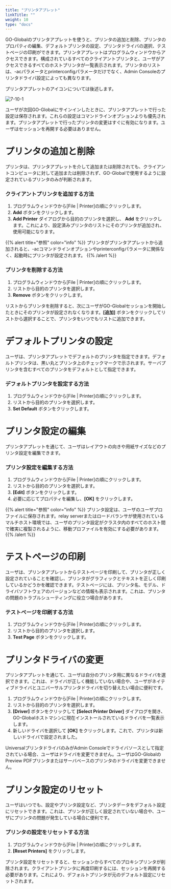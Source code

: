 ```yaml
---
title: "プリンタアプレット"
linkTitle: ""
weight: 10
type: "docs"
---
```


GO-Globalのプリンタアプレットを使うと、プリンタの追加と削除、プリンタのプロパティの編集、デフォルトプリンタの設定、プリンタドライバの選択、テストページの印刷ができます。プリンタアプレットはプログラムウィンドウからアクセスできます。構成されているすべてのクライアントプリンタと、ユーザがアクセスできるすべてのホストプリンタが一覧表示されます。プリンタのリストは、-acパラメータとprinterconfigパラメータだけでなく、Admin Consoleのプリンタドライバ設定によっても異なります。

プリンタアプレットのアイコンについては後述します。

![7-10-1](/img/7-10-1.png) 

ユーザが次回GO-Globalにサインインしたときに、プリンタアプレットで行った設定は保存されます。これらの設定はコマンドラインオプションよりも優先されます。プリンタアプレットで行ったプリンタの変更はすぐに有効になります。ユーザはセッションを再開する必要はありません。

# プリンタの追加と削除

プリンタは、プリンタアプレットを介して追加または削除されても、クライアントコンピュータに対して追加または削除されず、GO-Globalで使用するように設定されているプリンタのみが判断されます。

### クライアントプリンタを追加する方法

1. プログラムウィンドウから[File | Printer]の順にクリックします。
2. **Add** ボタンをクリックします。
3. **Add Printer** ダイアログから目的のプリンタを選択し、 **Add** をクリックします。これにより、設定済みプリンタのリストにそのプリンタが追加され、使用可能になります。

{{% alert title="参照" color="info" %}}
プリンタがプリンタアプレットから追加されると、-acコマンドラインオプションやprinterconfigパラメータに関係なく、起動時にプリンタが設定されます。
{{% /alert %}}

### プリンタを削除する方法

1. プログラムウィンドウから[File | Printer]の順にクリックします。
2. リストから目的のプリンタを選択します。
3. **Remove** ボタンをクリックします。

リストからプリンタを削除すると、次にユーザがGO-Globalセッションを開始したときにそのプリンタが設定されなくなります。**[追加]** ボタンをクリックしてリストから選択することで、プリンタをいつでもリストに追加できます。

# デフォルトプリンタの設定

ユーザは、プリンタアプレットでデフォルトのプリンタを指定できます。デフォルトプリンタは、黒い丸とプリンタ上のチェックマークで示されます。サーバプリンタを含むすべてのプリンタをデフォルトとして指定できます。

### デフォルトプリンタを設定する方法

1. プログラムウィンドウから[File | Printer]の順にクリックします。
2. リストから目的のプリンタを選択します。
3. **Set Default** ボタンをクリックします。

# プリンタ設定の編集

プリンタアプレットを通じて、ユーザはレイアウトの向きや用紙サイズなどのプリンタ設定を編集できます。

### プリンタ設定を編集する方法

1. プログラムウィンドウから[File | Printer]の順にクリックします。
2. リストから目的のプリンタを選択します。
3. **[Edit]** ボタンをクリックします。
4. 必要に応じてプロパティを編集し、**[OK]** をクリックします。

{{% alert title="参照" color="info" %}}
プリンタ設定は、ユーザのユーザプロファイルに保存されます。relay serverまたはロードバランサが使用されているマルチホスト環境では、ユーザのプリンタ設定がクラスタ内のすべてのホスト間で確実に複製されるように、移動プロファイルを有効にする必要があります。
{{% /alert %}}

# テストページの印刷

ユーザは、プリンタアプレットからテストページを印刷して、プリンタが正しく設定されていることを確認し、プリンタがグラフィックとテキストを正しく印刷しているかどうかを確認できます。テストページには、プリンタ名、モデル、ドライバソフトウェアのバージョンなどの情報も表示されます。これは、プリンタの問題のトラブルシューティングに役立つ場合があります。

### テストページを印刷する方法

1. プログラムウィンドウから[File | Printer]の順にクリックします。
2. リストから目的のプリンタを選択します。
3. **Test Page** ボタンをクリックします。

# プリンタドライバの変更

プリンタアプレットを通じて、ユーザは自分のプリンタ用に異なるドライバを選択できます。これは、ドライバが正しく機能していない場合や、ユーザがネイティブドライバとユニバーサルプリンタドライバを切り替えたい場合に便利です。

1. プログラムウィンドウから[File | Printer]の順にクリックします。
2. リストから目的のプリンタを選択します。
3. **[Driver]** ボタンをクリックして **[Select Printer Driver]** ダイアログを開き、GO-Globalホストマシンに現在インストールされているドライバを一覧表示します。
4. 新しいドライバを選択して **[OK]** をクリックします。これで、プリンタは新しいドライバで設定されました。

UniversalプリンタドライバのみがAdmin Consoleでドライバソースとして指定されている場合、ユーザはドライバを変更できません。ユーザはGO-GlobalのPreview PDFプリンタまたはサーバベースのプリンタのドライバを変更できません。

# プリンタ設定のリセット

ユーザはいつでも、設定やプリンタ設定など、プリンタデータをデフォルト設定にリセットできます。これは、プリンタが正しく設定されていない場合や、ユーザにプリンタの問題が発生している場合に便利です。

### プリンタの設定をリセットする方法

1. プログラムウィンドウから[File | Printer]の順にクリックします。
2. **[Reset Printers]** をクリックします。

プリンタ設定をリセットすると、セッションからすべてのプロキシプリンタが削除されます。クライアントプリンタに再度印刷するには、セッションを再開する必要があります。これにより、デフォルトプリンタが元のデフォルト設定にリセットされます。
